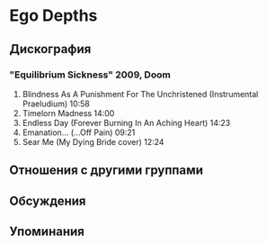 # Ego Depths



## Дискография

### "Equilibrium Sickness" 2009, Doom

1.	 Blindness As A Punishment For The Unchristened (Instrumental Praeludium)	10:58	 
2.	 Timelorn Madness	14:00	 
3.	 Endless Day (Forever Burning In An Aching Heart)	14:23	 
4.	 Emanation... (...Off Pain)	09:21	 
5.	 Sear Me (My Dying Bride cover)	12:24


## Отношения с другими группами


## Обсуждения


## Упоминания

